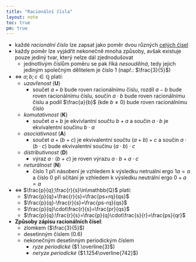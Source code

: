 ```yaml
---
title: "Racionální čísla"
layout: note
toc: true
pm: true
---
```

- každé _racionální číslo_ lze zapsat jako poměr dvou různých [celých čísel](/notes/school/maths/numerical-fields/whole-numbers)
- každy poměr lze vyjádřit nekonečně mnoha způsoby, avšak existuje pouze jediný tvar, který nelze dál zjednodušovat
    - jednotlivým číslům poměru se pak říká _nesoudělná_, tedy jejich jediným společným dělitelem je číslo $1$ (např.: $\frac{3}{5}$)
- <=> $a;b;c\in\mathbb {Q}$ platí:
    - _uzavřenost_ (**U**)
        - součet $a+b$ bude roven racionálnímu číslu, rozdíl $a-b$ bude roven racionálnímu číslu, součin $a\cdot b$ bude roven racionálnímu číslu a podíl $\frac{a}{b}$ (kde $b\neq0$) bude roven racionálnímu číslo
    - _komutativnost_ (**K**)
        - součet $a+b$ je ekvivlantní součtu $b+a$ a součin $a\cdot b$ je ekvivalentní součinu $b\cdot a$
    - _asociativnost_ (**A**)
        - součet $a+(b+c)$ je ekvivalentní součtu $(a+b)+c$ a součin $a\cdot(b\cdot c)$ bude ekvivalentní součinu $(a\cdot b)\cdot c$
    - _distributivnost_ (**D**)
        - výraz $a\cdot (b+c)$ je roven výrazu $a\cdot b+a\cdot c$
    - _neturálnost_ (**N**)
        - číslo $1$ při násobení je vzhledem k výsledku netruální ergo $1a=a$ a číslo $0$ při sčítání je vzhledem k výsledku neutrální ergo $0+a=a$
- <=> $\frac{p}{q};\frac{r}{s}\in\mathbb{Q}$ platí:
    - $\frac{p}{q}+\frac{r}{s}=\frac{ps+rq}{qs}$
    - $\frac{p}{q}-\frac{r}{s}=\frac{ps-rq}{qs}$
    - $\frac{p}{q}\cdot\frac{r}{s}=\frac{pr}{qs}$
    - $\frac{p}{q}:\frac{r}{s}=\frac{p}{q}\cdot\frac{s}{r}=\frac{ps}{qr}$ 
- **Způsoby zápisu racionálních čísel**:
    - zlomkem ($\frac{3}{5}$)
    - desetinným číslem ($0.6$)
    - nekonečným desetinným periodickým číslem
        - _ryze periodické_ ($1.\overline{3}$)
        - _neryze periodické_ ($1.1254\overline{742}$)